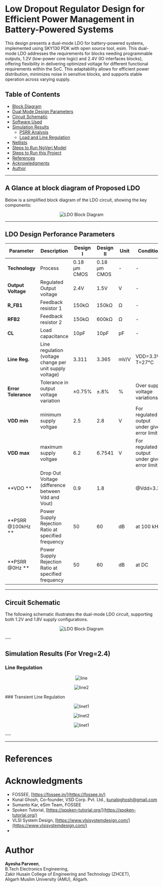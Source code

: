 # Low Dropout Regulator Design for Efficient Power Management in Battery-Powered Systems

This design presents a dual-mode LDO for battery-powered systems, implemented using SKY130 PDK with open source tool, esim. This dual-mode LDO addresses the requirements for blocks needing programmable outputs, 1.2V (low-power core logic) and 2.4V (IO interfaces blocks), offering flexibility in delivering optimized voltage for different functional requirements within the SoC. This adaptability allows for efficient power distribution, minimizes noise in sensitive blocks, and supports stable operation across varying supply.

## Table of Contents
- [Block Diagram](#block-diagram)
- [Dual Mode Design Parameters](#dual-mode-design-parameters)
- [Circuit Schematic](#circuit-schematic)
- [Software Used](#software-used)
- [Simulation Results](#simulation-results)
  - [PSRR Analysis](#psrr-analysis)
  - [Load and Line Regulation](#load-and-line-regulation)
- [Netlists](#netlists)
- [Steps to Run NgVeri Model](#steps-to-run-ngveri-model)
- [Steps to Run this Project](#steps-to-run-this-project)
- [References](#references)
- [Acknowledgments](#acknowledgments)
- [Author](#author)

---


## A Glance at block diagram of Proposed LDO
Below is a simplified block diagram of the LDO circuit, showing the key components:
<p align="center">
  <img src="block4.png" alt="LDO Block Diagram"/>
</p>

---

## LDO Design Perforance Parameters

| **Parameter**         | **Description**                                           | **Design I** | **Design II** | **Unit** | **Condition**                                             |
|----------------------|-----------------------------------------------------------|--------------|---------------|----------|----------------------------------------------------------|
| **Technology**        | Process                                                   | 0.18 µm CMOS | 0.18 µm CMOS  | -        | -                                                        |
| **Output Voltage**    | Regulated Output voltage                                   | 2.4V         | 1.5V          | V        | -                                                        |
| **R_FB1**              | Feedback resistor 1                                       | 150kΩ         | 150kΩ           | Ω        | -                                                        |
| **RFB2**               | Feedback resistor 2                                       | 150kΩ         | 600kΩ          | Ω        | -                                                        |
| **CL**                 | Load capacitance                                          | 10pF         | 10pF          | pF       | -                                                        |
| **Line Reg.**         | Line regulation (voltage change per unit supply voltage) | 3.311        | 3.365           | mV/V       | VDD=3.3V, T=27°C                                          |
| **Error Tolerance**   | Tolerance in output voltage variation                    | ±0.75%        | ±.8%         | %        | Over supply voltage variations           |
| **VDD min**   | minimum supply voltgae                   | 2.5     |    2.8    | V       | For regulated output under given error limit            |
| **VDD max**   | maximum supply voltgae                   |  6.2    |   6.7541     | V       | For regulated output under given error limit           |
| **VDO **    | Drop Out Voltage (difference between Vdd and Vout)      |  0.9         |     1.8    |    |     @Vdd=3.3V                                         |
| **PSRR @100kHz **    | Power Supply Rejection Ratio at specified frequency       | 50           | 60            | dB       | at 100 kHz                                                  |
| **PSRR @0Hz   **    | Power Supply Rejection Ratio at specified frequency       | 50           | 60            | dB       | at DC                                                 |


---

## Circuit Schematic
The following schematic illustrates the dual-mode LDO circuit, supporting both 1.2V and 1.8V supply configurations.
<p align="center">
  <img src="schematic.png" alt="LDO Block Diagram"/>
</p>
---

## Simulation Results (For Vreg=2.4)

### Line Regulation
<p align="center">
  <img src="line1.png" alt="line"/>
</p>
<p align="center">
  <img src="line2.png" alt="line2"/>
</p>
### Transient Line Regulation
<p align="center">
  <img src="linetran1.png" alt="linet1"/>
</p>
<p align="center">
  <img src="linetran2.png" alt="linet2"/>
</p>
<p align="center">
  <img src="linetran1.png" alt="linet1"/>
</p>
---


---



# References



# Acknowledgments

- FOSSEE, [https://fossee.in/](https://fossee.in/)
- Kunal Ghosh, Co-founder, VSD Corp. Pvt. Ltd., [kunalpghosh@gmail.com](mailto:kunalpghosh@gmail.com)
- Sumanto Kar, eSim Team, FOSSEE
- Spoken Tutorial, [https://spoken-tutorial.org/](https://spoken-tutorial.org/)
- VLSI System Design, [https://www.vlsisystemdesign.com/](https://www.vlsisystemdesign.com/)
- 
# Author

**Ayesha Parveen**,  
B.Tech Electronics Engineering,  
Zakir Husain College of Engineering and Technology (ZHCET),  
Aligarh Muslim University (AMU), Aligarh.


